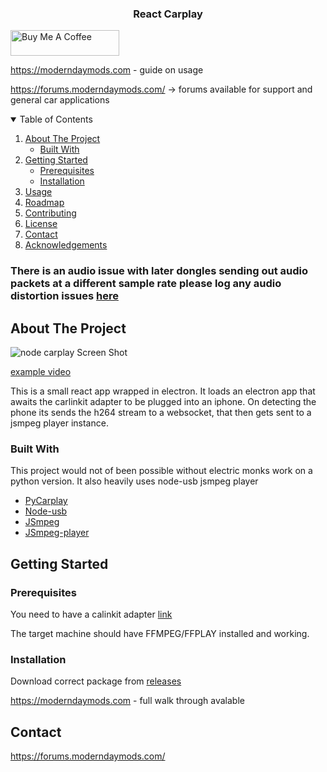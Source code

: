 
<h3 align="center">React Carplay</h3>


<a href="https://www.buymeacoffee.com/rhysm" target="_blank"><img src="https://cdn.buymeacoffee.com/buttons/default-orange.png" alt="Buy Me A Coffee" height="41" width="174"></a>   

https://moderndaymods.com - guide on usage

https://forums.moderndaymods.com/ -> forums available for support and general car applications

<!-- TABLE OF CONTENTS -->
<details open="open">
  <summary>Table of Contents</summary>
  <ol>
    <li>
      <a href="#about-the-project">About The Project</a>
      <ul>
        <li><a href="#built-with">Built With</a></li>
      </ul>
    </li>
    <li>
      <a href="#getting-started">Getting Started</a>
      <ul>
        <li><a href="#prerequisites">Prerequisites</a></li>
        <li><a href="#installation">Installation</a></li>
      </ul>
    </li>
    <li><a href="#usage">Usage</a></li>
    <li><a href="#roadmap">Roadmap</a></li>
    <li><a href="#contributing">Contributing</a></li>
    <li><a href="#license">License</a></li>
    <li><a href="#contact">Contact</a></li>
    <li><a href="#acknowledgements">Acknowledgements</a></li>
  </ol>
</details>

### There is an audio issue with later dongles sending out audio packets at a different sample rate please log any audio distortion issues [here](https://github.com/rhysmorgan134/react-carplay/issues/23)

<!-- ABOUT THE PROJECT -->
## About The Project

![node carplay Screen Shot](https://i.imgur.com/egkvgau.png)

[example video](https://youtu.be/mBeYd7RNw1w)

This is a small react app wrapped in electron. It loads an electron app that awaits the carlinkit adapter to be plugged into an iphone.
On detecting the phone its sends the h264 stream to a websocket, that then gets sent to a jsmpeg player instance.

### Built With

This project would not of been possible without electric monks work on a python version. It also heavily uses node-usb jsmpeg player
* [PyCarplay](https://github.com/electric-monk/pycarplay)
* [Node-usb](https://github.com/tessel/node-usb)
* [JSmpeg](https://github.com/phoboslab/jsmpeg)
* [JSmpeg-player](https://github.com/cycjimmy/jsmpeg-player)



<!-- GETTING STARTED -->
## Getting Started



### Prerequisites

You need to have a calinkit adapter [link](https://amzn.to/3X6OaF9) 

The target machine should have FFMPEG/FFPLAY installed and working.

### Installation

Download correct package from [releases](https://github.com/rhysmorgan134/react-carplay/releases)

https://moderndaymods.com - full walk through avalable


<!-- CONTACT -->
## Contact

https://forums.moderndaymods.com/

